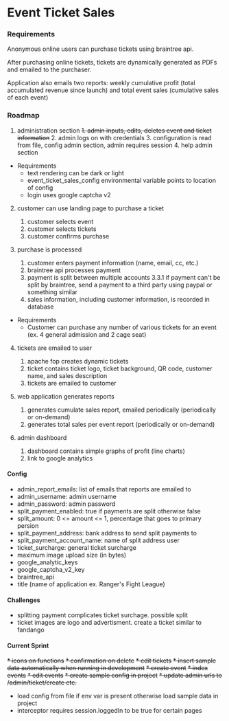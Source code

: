 # Event Ticket Sales

### Requirements

Anonymous online users can purchase tickets using braintree api.  

After purchasing online tickets, tickets are dynamically generated as PDFs and emailed to the purchaser.  

Application also emails two reports: weekly cumulative profit (total accumulated revenue since launch) and total event sales (cumulative sales of each event)

### Roadmap

1. administration section
    ~~1. admin inputs, edits, deletes event and ticket information~~
    2. admin logs on with credentials
    3. configuration is read from file, config admin section, admin requires session
    4. help admin section
	
* Requirements
	* text rendering can be dark or light
	* event_ticket_sales_config environmental variable points to location of config
	* login uses google captcha v2
	
2. customer can use landing page to purchase a ticket
	1. customer selects event
	2. customer selects tickets
	3. customer confirms purchase
	
3. purchase is processed
	1. customer enters payment information (name, email, cc, etc.)
	2. braintree api processes payment
	3. payment is split between multiple accounts
		3.3.1 if payment can't be split by braintree, send a payment to a third party using paypal or something similar
	4. sales information, including customer information, is recorded in database
	
* Requirements
	* Customer can purchase any number of various tickets for an event (ex. 4 general admission and 2 cage seat)

4. tickets are emailed to user
	1. apache fop creates dynamic tickets
	2. ticket contains ticket logo, ticket background, QR code, customer name, and sales description
	3. tickets are emailed to customer

5. web application generates reports
	1. generates cumulate sales report, emailed periodically (periodically or on-demand)
	2. generates total sales per event report (periodically or on-demand)
	
6. admin dashboard
	1. dashboard contains simple graphs of profit (line charts)
	2. link to google analytics
	
#### Config
* admin_report_emails: list of emails that reports are emailed to 
* admin_username: admin username
* admin_password: admin password
* split_payment_enabled: true if payments are split otherwise false
* split_amount: 0 <= amount <= 1, percentage that goes to primary persion
* split_payment_address: bank address to send split payments to
* split_payment_account_name: name of split address user
* ticket_surcharge: general ticket surcharge
* maximum image upload size (in bytes)
* google_analytic_keys
* google_captcha_v2_key
* braintree_api
* title (name of application ex. Ranger's Fight League)

#### Challenges
* splitting payment complicates ticket surchage.  possible split
* ticket images are logo and advertisment.  create a ticket similar to fandango

#### Current Sprint
~~* icons on functions~~
~~* confirmation on delete~~
~~* edit tickets~~
~~* insert sample data automatically when running in development~~
~~* create event~~
~~* index events~~
~~* edit events~~
~~* create sample config in project~~
~~* update admin urls to /admin/ticket/create etc.~~
* load config from file if env var is present otherwise load sample data in project
* interceptor requires session.loggedIn to be true for certain pages